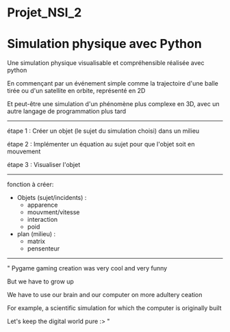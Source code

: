 # Projet_NSI_2

# Simulation physique avec Python

Une simulation physique visualisable et compréhensible réalisée avec python

En commençant par un événement simple comme la trajectoire d'une balle tirée ou d'un satellite en orbite, représenté en 2D 

Et peut-être une simulation d'un phénomène plus complexe en 3D, avec un autre langage de programmation plus tard




-------------------------------------------------------------------------------------------------------------------
étape 1 : Créer un objet (le sujet du simulation choisi) dans un milieu

étape 2 : Implémenter un équation au sujet pour que l'objet soit en mouvement

étape 3 : Visualiser l'objet

-------------------------------------------------------------------------------------------------------------------
fonction à créer:
  - Objets (sujet/incidents) :
    - apparence
    - mouvment/vitesse
    - interaction
    - poid
  - plan (milieu) :
    - matrix
    - pensenteur
    
-------------------------------------------------------------------------------------------------------------------


" Pygame gaming creation was very cool and very funny

But we have to grow up

We have to use our brain and our computer on more adultery ceation

For example, a scientific simulation for which the computer is originally built

Let's keep the digital world pure :> "
